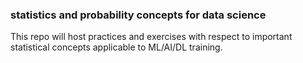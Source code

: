 ### statistics and probability concepts for data science

This repo will host practices and exercises with respect to important statistical concepts applicable to ML/AI/DL training.
